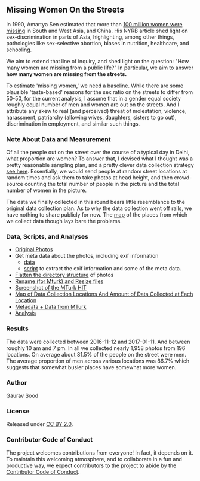 ## Missing Women On the Streets

In 1990, Amartya Sen estimated that more than [100 million women were missing](http://www.nybooks.com/articles/1990/12/20/more-than-100-million-women-are-missing/) in South and West Asia, and China. His NYRB article shed light on sex-discrimination in parts of Asia, highlighting, among other things, pathologies like sex-selective abortion, biases in nutrition, healthcare, and schooling. 

We aim to extend that line of inquiry, and shed light on the question: "How many women are missing from a public life?" In particular, we aim to answer **how many women are missing from the streets.** 

To estimate 'missing women,' we need a baseline. While there are some plausible 'taste-based' reasons for the sex ratio on the streets to differ from 50-50, for the current analysis, I assume that in a gender equal society roughly equal number of men and women are out on the streets. And I attribute any skew to real (and perceived) threat of molestation, violence, harassment, patriarchy (allowing wives, daughters, sisters to go out), discrimination in employment, and similar such things. 

### Note About Data and Measurement

Of all the people out on the street over the course of a typical day in Delhi, what proportion are women? To answer that, I devised what I thought was a pretty reasonable sampling plan, and a pretty clever data collection strategy [see here](original_data_collection_plan.md). Essentially, we would send people at random street locations at random times and ask them to take photos at head height, and then crowd-source counting the total number of people in the picture and the total number of women in the picture.

The data we finally collected in this round bears little resemblance to the original data collection plan. As to why the data collection went off rails, we have nothing to share publicly for now. The [map](https://cdn.rawgit.com/soodoku/women-count/4073e53f/res/osm_overlay_circle.html) of the places from which we collect data though lays bare the problems. 
 
### Data, Scripts, and Analyses

- [Original Photos](http://dx.doi.org/10.7910/DVN/CZBHQO)
- Get meta data about the photos, including exif information
    - [data](data/photos_meta_exif.csv)
    - [script](scripts/01_photos_exif_csv.ipynb) to extract the exif information and some of the meta data.
- [Flatten the directory structure](scripts/02_flatten_dir.bat) of photos
- [Rename (for Mturk) and Resize files](scripts/03_rename_resize.R)
- [Screenshot of the MTurk HIT](data/mturk_hit.png)
- [Map of Data Collection Locations And Amount of Data Collected at Each Location](https://cdn.rawgit.com/soodoku/women-count/4073e53f/res/osm_overlay_circle.html)
- [Metadata + Data from MTurk](data/batch_2808915_batch_results.csv)
- [Analysis](scripts/analysis.md)

### Results

The data were collected between 2016-11-12 and 2017-01-11. And between roughly 10 am and 7 pm. In all we collected nearly 1,958 photos from 196 locations.  On average about 81.5% of the people on the street were men. The average proportion of men across various locations was 86.7% which suggests that somewhat busier places have somewhat more women.

### Author

Gaurav Sood

### License

Released under [CC BY 2.0](https://creativecommons.org/licenses/by/2.0/). 

### Contributor Code of Conduct

The project welcomes contributions from everyone! In fact, it depends on it. To maintain this welcoming atmosphere, and to collaborate in a fun and productive way, we expect contributors to the project to abide by the [Contributor Code of Conduct](http://contributor-covenant.org/version/1/0/0/).
